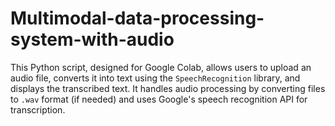 # Multimodal-data-processing-system-with-audio
This Python script, designed for Google Colab, allows users to upload an audio file, converts it into text using the `SpeechRecognition` library, and displays the transcribed text. It handles audio processing by converting files to `.wav` format (if needed) and uses Google's speech recognition API for transcription.
